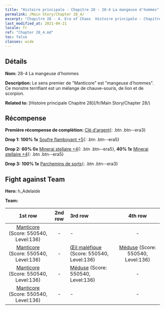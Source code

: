 ```yaml
---
title: "Histoire principale - Chapitre 28 - 28-4 La mangeuse d'hommes"
permalink: /Main Story/Chapter 28_4/
excerpt: "Chapitre 28 - 4. Era of Chaos  Histoire principale - Chapitre 28_4. 28-4 La mangeuse d'hommes"
last_modified_at: 2021-04-21
locale: fr
ref: "Chapter 28_4.md"
toc: false
classes: wide
---
```


## Détails

 **Nom:** 28-4 La mangeuse d'hommes

 **Description:** Le sens premier de \"Manticore\" est \"mangeuse d'hommes\". Ce monstre terrifiant est un mélange de chauve-souris, de lion et de scorpion.

 **Related to:** [Histoire principale Chapitre 28](/fr/Main Story/Chapter 28/)

## Récompense

 **Première récompense de complétion:** [Clé d'argent](/fr/Items/con_693/){: .btn .btn--era3}

 **Drop 1:** **100% 1x** [Soufre flamboyant +5](/fr/Items/mat_99/){: .btn .btn--era5}

 **Drop 2:** **60% 0x** [Minerai stellaire +4](/fr/Items/mat_89/){: .btn .btn--era5}, **40% 1x** [Minerai stellaire +4](/fr/Items/mat_89/){: .btn .btn--era5}

 **Drop 3:** **100% 1x** [Parchemins de sorts](/fr/Items/con_694/){: .btn .btn--era3}


## Fight against Team
 **Hero:** h_Adelaide

 **Team:**


  | 1st row | 2nd row | 3rd row | 4th row |
  |:----:|:----:|:----|:----:|
  | [Manticore](/fr/units/Manticore/) (Score: 550540, Level:136)  | - | - | - |
  | [Manticore](/fr/units/Manticore/) (Score: 550540, Level:136)  | - | [Œil maléfique](/fr/units/Beholder/) (Score: 550540, Level:136)  | [Méduse](/fr/units/Medusa/) (Score: 550540, Level:136)  |
  | [Manticore](/fr/units/Manticore/) (Score: 550540, Level:136)  | - | [Méduse](/fr/units/Medusa/) (Score: 550540, Level:136)  | - |
  | [Manticore](/fr/units/Manticore/) (Score: 550540, Level:136)  | - | - | - |


